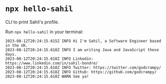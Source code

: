 # `npx hello-sahil`

CLI to print Sahil's profile.

Run `npx hello-sahil` in your terminal:

```
2023-08-12T20:24:15.615Z INFO Hi I'm Sahil, a Software Engineer based in the UK.
2023-08-12T20:24:15.618Z INFO I am writing Java and JavaScript these days.
2023-08-12T20:24:15.618Z INFO Linkedin: https://www.linkedin.com/in/sahil-bondre/
2023-08-12T20:24:15.618Z INFO Twitter: https://twitter.com/godcrampy/
2023-08-12T20:24:15.618Z INFO Github: https://github.com/godcrampy/
2023-08-12T20:24:15.618Z WARN See ya!
```
